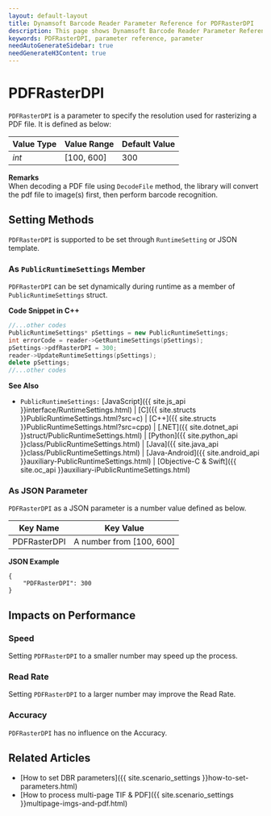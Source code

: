 ```yaml
---
layout: default-layout
title: Dynamsoft Barcode Reader Parameter Reference for PDFRasterDPI
description: This page shows Dynamsoft Barcode Reader Parameter Reference for PDFRasterDPI.
keywords: PDFRasterDPI, parameter reference, parameter
needAutoGenerateSidebar: true
needGenerateH3Content: true
---
```



# PDFRasterDPI 

`PDFRasterDPI` is a parameter to specify the resolution used for rasterizing a PDF file. It is defined as below:

| Value Type | Value Range | Default Value |
| ---------- | ----------- | ------------- |
| *int* | [100, 600] | 300 |


**Remarks**     
When decoding a PDF file using `DecodeFile` method, the library will convert the pdf file to image(s) first, then perform barcode recognition.    


    
## Setting Methods
`PDFRasterDPI` is supported to be set through `RuntimeSetting` or JSON template.

### As `PublicRuntimeSettings` Member
`PDFRasterDPI` can be set dynamically during runtime as a member of `PublicRuntimeSettings` struct.


**Code Snippet in C++**
```cpp
//...other codes
PublicRuntimeSettings* pSettings = new PublicRuntimeSettings;
int errorCode = reader->GetRuntimeSettings(pSettings);
pSettings->pdfRasterDPI = 300;
reader->UpdateRuntimeSettings(pSettings);
delete pSettings;
//...other codes
```



**See Also**      
- `PublicRuntimeSettings:` [JavaScript]({{ site.js_api }}interface/RuntimeSettings.html) \| [C]({{ site.structs }}PublicRuntimeSettings.html?src=c) \| [C++]({{ site.structs }}PublicRuntimeSettings.html?src=cpp) \| [.NET]({{ site.dotnet_api }}struct/PublicRuntimeSettings.html) \| [Python]({{ site.python_api }}class/PublicRuntimeSettings.html) \| [Java]({{ site.java_api }}class/PublicRuntimeSettings.html) \| [Java-Android]({{ site.android_api }}auxiliary-PublicRuntimeSettings.html) \| [Objective-C & Swift]({{ site.oc_api }}auxiliary-iPublicRuntimeSettings.html)


### As JSON Parameter
`PDFRasterDPI` as a JSON parameter is a number value defined as below.   

| Key Name | Key Value |
| -------- | --------- |
| PDFRasterDPI | A number from [100, 600] |


**JSON Example**   
```
{
    "PDFRasterDPI": 300
}
```


## Impacts on Performance
### Speed
Setting `PDFRasterDPI` to a smaller number may speed up the process.

### Read Rate
Setting `PDFRasterDPI` to a larger number may improve the Read Rate. 

### Accuracy
`PDFRasterDPI` has no influence on the Accuracy.

## Related Articles
- [How to set DBR parameters]({{ site.scenario_settings }}how-to-set-parameters.html)
- [How to process multi-page TIF & PDF]({{ site.scenario_settings }}multipage-imgs-and-pdf.html)